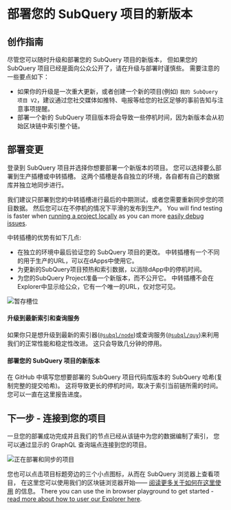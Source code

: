 # 部署您的 SubQuery 项目的新版本

## 创作指南

尽管您可以随时升级和部署您的 SubQuery 项目的新版本， 但如果您的 SubQuery 项目已经是面向公众公开了，请在升级与部署时谨慎些。 需要注意的一些要点如下：

- 如果你的升级是一次重大更新，或者创建一个新的项目(例如) `我的 SubQuery 项目 V2`，建议通过您社交媒体如推特、电报等给您的社区足够的事前告知与注意事项提醒。
- 部署一个新的 SubQuery 项目版本将会导致一些停机时间，因为新版本会从初始区块链中索引整个链。

## 部署变更

登录到 SubQuery 项目并选择你想要部署一个新版本的项目。 您可以选择要么部署到生产插槽或中转插槽。 这两个插槽是各自独立的环境，各自都有自己的数据库并独立地同步进行。

我们建议只部署到您的中转插槽进行最后的中期测试，或者您需要重新同步您的项目数据。 然后您可以在不停机的情况下平滑的发布到生产。 You will find testing is faster when [running a project locally](../run_publish/run.md) as you can more [easily debug issues](../academy/tutorials_examples/debug-projects.md).

中转插槽的优势有如下几点:

- 在独立的环境中最后验证您的 SubQuery 项目的更改。 中转插槽有一个不同的用于生产的URL，可以在dApps中使用它。
- 为更新的SubQuery项目预热和索引数据，以消除dApp中的停机时间。
- 为您的SubQuery Project准备一个新版本，而不公开它。 中转插槽不会在Explorer中显示给公众，它有一个唯一的URL，仅对您可见。

![暂存槽位](/assets/img/staging_slot.png)

#### 升级到最新索引和查询服务

如果你只是想升级到最新的索引器([`@subql/node`](https://www.npmjs.com/package/@subql/node))或查询服务([`@subql/quy`](https://www.npmjs.com/package/@subql/query))来利用我们的正常性能和稳定性改进。 这只会导致几分钟的停用。

#### 部署您的 SubQuery 项目的新版本

在 GitHub 中填写您想要部署的 SubQuery 项目代码库版本的 SubQuery 哈希(复制完整的提交哈希)。 这将导致更长的停机时间，取决于索引当前链所需的时间。 您可以一直在这里报告进度。

## 下一步 - 连接到您的项目

一旦您的部署成功完成并且我们的节点已经从该链中为您的数据编制了索引， 您可以通过显示的 GraphQL 查询端点连接到您的项目。

![正在部署和同步的项目](/assets/img/projects-deploy-sync.png)

您也可以点击项目标题旁边的三个小点图标，从而在 SubQuery 浏览器上查看项目， 在这里您可以使用我们的区块链浏览器开始—— [阅读更多关于如何在这里使用](../query/query.md) 的信息。 There you can use the in browser playground to get started - [read more about how to user our Explorer here](../run_publish/query.md).
